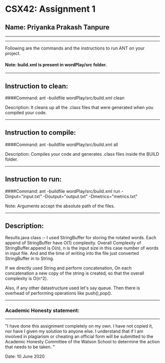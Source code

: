 # CSX42: Assignment 1
## Name: Priyanka Prakash Tanpure 

-----------------------------------------------------------------------
-----------------------------------------------------------------------


Following are the commands and the instructions to run ANT on your project.
#### Note: build.xml is present in wordPlay/src folder.

-----------------------------------------------------------------------
## Instruction to clean:

####Command: ant -buildfile wordPlay/src/build.xml clean

Description: It cleans up all the .class files that were generated when you
compiled your code.

-----------------------------------------------------------------------
## Instruction to compile:

####Command: ant -buildfile wordPlay/src/build.xml all

Description: Compiles your code and generates .class files inside the BUILD folder.

-----------------------------------------------------------------------
## Instruction to run:

####Command: ant -buildfile wordPlay/src/build.xml run -Dinput="input.txt" -Doutput="output.txt" -Dmetrics="metrics.txt"

Note: Arguments accept the absolute path of the files.


-----------------------------------------------------------------------
## Description:
Results.java class :-
I used StringBuffer for storing the rotated words. Each append of StringBuffer have O(1) complexity.
Overall Complexity of StringBuffer.append is O(n), n is the input size in this case number of words in input file.
And and the time of writing into the file just converted StringBuffer in to String. 

If we directly used String and perform concatenation, On each concatenation a new copy of the string is created, so that the overall complexity is O(n^2).

Also, if any other datastructure used let's say queue. Then there is overhead of performing operations like push(),pop().

-----------------------------------------------------------------------
### Academic Honesty statement:
-----------------------------------------------------------------------

"I have done this assignment completely on my own. I have not copied
it, nor have I given my solution to anyone else. I understand that if
I am involved in plagiarism or cheating an official form will be
submitted to the Academic Honesty Committee of the Watson School to
determine the action that needs to be taken. "

Date: 10 June 2020


